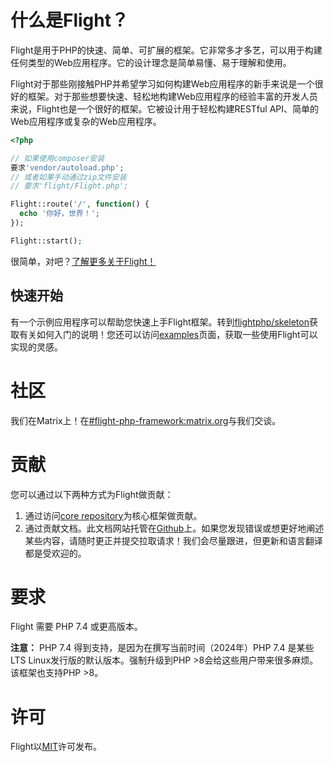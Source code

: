 # 什么是Flight？

Flight是用于PHP的快速、简单、可扩展的框架。它非常多才多艺，可以用于构建任何类型的Web应用程序。它的设计理念是简单易懂、易于理解和使用。

Flight对于那些刚接触PHP并希望学习如何构建Web应用程序的新手来说是一个很好的框架。对于那些想要快速、轻松地构建Web应用程序的经验丰富的开发人员来说，Flight也是一个很好的框架。它被设计用于轻松构建RESTful API、简单的Web应用程序或复杂的Web应用程序。

```php
<?php

// 如果使用composer安装
要求'vendor/autoload.php';
// 或者如果手动通过zip文件安装
// 要求'flight/Flight.php';

Flight::route('/', function() {
  echo '你好，世界！';
});

Flight::start();
```

很简单，对吧？[了解更多关于Flight！](learn)

## 快速开始
有一个示例应用程序可以帮助您快速上手Flight框架。转到[flightphp/skeleton](https://github.com/flightphp/skeleton)获取有关如何入门的说明！您还可以访问[examples](examples)页面，获取一些使用Flight可以实现的灵感。

# 社区

我们在Matrix上！在[#flight-php-framework:matrix.org](https://matrix.to/#/#flight-php-framework:matrix.org)与我们交谈。

# 贡献

您可以通过以下两种方式为Flight做贡献：

1. 通过访问[core repository](https://github.com/flightphp/core)为核心框架做贡献。 
1. 通过贡献文档。此文档网站托管在[Github](https://github.com/flightphp/docs)上。如果您发现错误或想更好地阐述某些内容，请随时更正并提交拉取请求！我们会尽量跟进，但更新和语言翻译都是受欢迎的。

# 要求

Flight 需要 PHP 7.4 或更高版本。

**注意：** PHP 7.4 得到支持，是因为在撰写当前时间（2024年）PHP 7.4 是某些LTS Linux发行版的默认版本。强制升级到PHP >8会给这些用户带来很多麻烦。该框架也支持PHP >8。

# 许可

Flight以[MIT](https://github.com/flightphp/core/blob/master/LICENSE)许可发布。